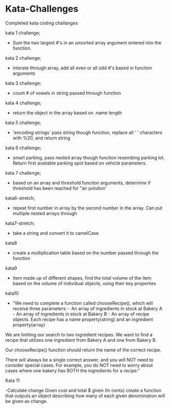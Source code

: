# Kata-Challenges

Completed kata coding challanges 

kata 1 challenge; 
- Sum the two largest #'s in an unsorted array argument entered into the function.
    
kata 2 challenge;
- interate through array, add all even or all odd #'s based in function arguments

kata 3 challenge;
- count # of vowels in string passed through function 

kata 4 challenge;
- return the object in the array based on .name length

kata 5 challenge;
- 'encoding strings' pass string though function, replace all ' ' characters with %20, and return string

kata 6 challenge;
- smart parking, pass nested array though function resembing parking lot. Return first available parking spot based on vehicle parameters.

kata 7 challenge;
- based on an array and threshold funciton arguments, determine if threshold has been reached for "air polution'

kata6-stretch; 
- repeat first number in array by the second number in the array. Can put multiple nested arrays through

kata7-stretch;
- take a string and convert it to camelCase

kata8 
- create a multiplicaiton table based on the number passed through the function

kata9
- Item made up of different shapes, find the total volume of the item based on the volume of individual objects, using their key properties

kata10
- "We need to complete a function called chooseRecipe(), which will receive three parameters: - An array of ingredients in stock at Bakery A - An array of ingredients in stock at Bakery B - An array of recipe objects. Each recipe has a name property(string) and an ingredient property(array)

We are limiting our search to two ingredient recipes. We want to find a recipe that utilizes one ingredient from Bakery A and one from Bakery B.

Our chooseRecipe() function should return the name of the correct recipe.

There will always be a single correct answer, and you will NOT need to consider special cases. For example, you do NOT need to worry about cases where one bakery has BOTH the ingredients for a recipe."

Kata 11  

-Calculate change
Given cost and total $ given (In cents) create a function that outputs an object describing how many of each given denomination will be given as change. 